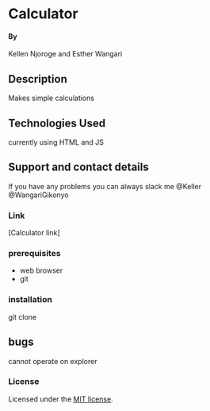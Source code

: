 # Calculator
####
#### By
Kellen Njoroge and Esther Wangari
## Description
 Makes simple calculations
## Technologies Used
currently using HTML and JS
## Support and contact details
If you have any problems you can always slack me @Keller @WangariGikonyo
### Link
[Calculator link]
### prerequisites
* web browser
* git
### installation
git clone
## bugs
cannot operate on explorer
### License
Licensed under the [MIT license](LICENSE).
